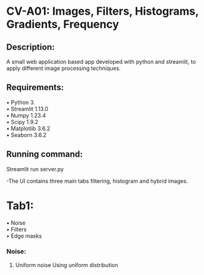 # CV-A01: Images, Filters, Histograms, Gradients, Frequency

## Description:
A small web application based app developed with python and streamlit, to apply different image processing techniques.

## Requirements:
• Python 3.  
• Streamlit 1.13.0  
• Numpy 1.23.4  
• Scipy 1.9.2  
• Matplotlib 3.6.2  
• Seaborn 3.6.2  

## Running command:
Streamlit run server.py 

-The UI contains three main tabs filtering, histogram and hybrid images.

# Tab1:
• Noise  
• Filters  
• Edge masks
### Noise:
1. Uniform noise
Using uniform distribution

